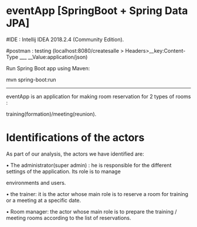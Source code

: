 # eventApp [SpringBoot + Spring Data JPA] 

#IDE : Intellij IDEA 2018.2.4 (Community Edition). 

#postman : testing (localhost:8080/createsalle    > Headers>__key:Content-Type ___  __Value:application/json) 


Run Spring Boot app using Maven: 

mvn spring-boot:run

_____________________________________


eventApp is an application for making room reservation for 2 types of rooms : 

training(formation)/meeting(reunion).



# Identifications of the actors

As part of our analysis, the actors we have identified are:


• The administrator(super admin) : he is responsible for the different settings of the application. Its role is to manage 

environments and users.


• the trainer: it is the actor whose main role is to reserve a room for training or a meeting at a specific date.


• Room manager: the actor whose main role is to prepare the training / meeting rooms according to the list of reservations.


















